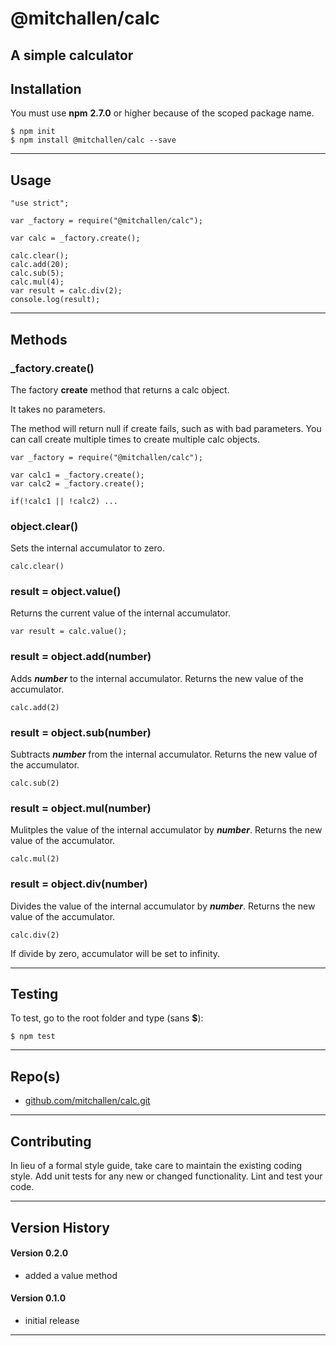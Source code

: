 @mitchallen/calc
==
A simple calculator
--


## Installation

You must use __npm__ __2.7.0__ or higher because of the scoped package name.

    $ npm init
    $ npm install @mitchallen/calc --save
  
* * *

## Usage

    "use strict";
    
    var _factory = require("@mitchallen/calc");
    
    var calc = _factory.create();
    
	calc.clear();
	calc.add(20);
	calc.sub(5);
	calc.mul(4);
	var result = calc.div(2);
	console.log(result);
    
* * *

## Methods


### _factory.create()

The factory __create__ method that returns a calc object. 

It takes no parameters.

The method will return null if create fails, such as with bad parameters.
You can call create multiple times to create multiple calc objects.

    var _factory = require("@mitchallen/calc");

    var calc1 = _factory.create();
    var calc2 = _factory.create();

    if(!calc1 || !calc2) ...
    
### object.clear()

Sets the internal accumulator to zero.

    calc.clear()
    
### result = object.value()

Returns the current value of the internal accumulator. 

	var result = calc.value();

### result = object.add(number)

Adds __*number*__ to the internal accumulator. Returns the new value of the accumulator. 

	calc.add(2)
	
### result = object.sub(number)

Subtracts __*number*__ from the internal accumulator. Returns the new value of the accumulator. 

	calc.sub(2)
	
### result = object.mul(number)

Mulitples the value of the internal accumulator by __*number*__. Returns the new value of the accumulator. 

	calc.mul(2)
	
### result = object.div(number)

Divides the value of the internal accumulator by __*number*__. Returns the new value of the accumulator. 

	calc.div(2)
	
If divide by zero, accumulator will be set to infinity.

* * *

## Testing

To test, go to the root folder and type (sans __$__):

    $ npm test
   
* * *
 
## Repo(s)

* [github.com/mitchallen/calc.git](https://github.com/mitchallen/calc.git)

* * *

## Contributing

In lieu of a formal style guide, take care to maintain the existing coding style.
Add unit tests for any new or changed functionality. Lint and test your code.

* * *

## Version History

#### Version 0.2.0 

* added a value method

#### Version 0.1.0 

* initial release


* * *
